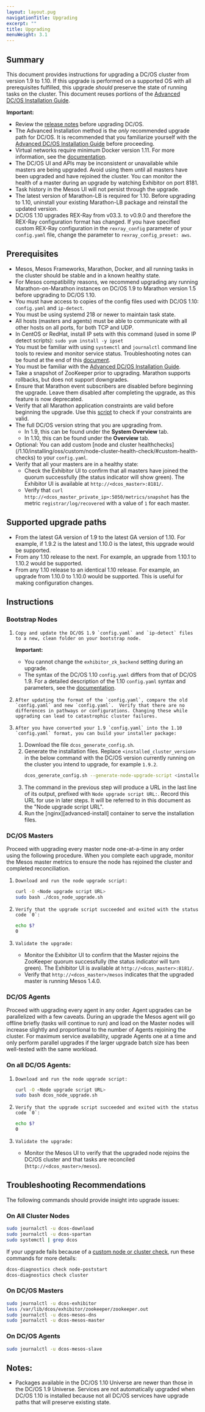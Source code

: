 ```yaml
---
layout: layout.pug
navigationTitle: Upgrading
excerpt: ""
title: Upgrading
menuWeight: 3.1
---
```

## Summary

This document provides instructions for upgrading a DC/OS cluster from version 1.9 to 1.10. If this upgrade is performed on a supported OS with all prerequisites fulfilled, this upgrade *should* preserve the state of running tasks on the cluster. This document reuses portions of the [Advanced DC/OS Installation Guide](/1.10/installing/oss/custom/advanced/).

**Important:**

- Review the [release notes](/1.10/release-notes/) before upgrading DC/OS.
- The Advanced Installation method is the *only* recommended upgrade path for DC/OS. It is recommended that you familiarize yourself with the [Advanced DC/OS Installation Guide](/1.10/installing/oss/custom/advanced/) before proceeding.
- Virtual networks require minimum Docker version 1.11. For more information, see the [documentation](/1.10/networking/virtual-networks/).
- The DC/OS UI and APIs may be inconsistent or unavailable while masters are being upgraded. Avoid using them until all masters have been upgraded and have rejoined the cluster. You can monitor the health of a master during an upgrade by watching Exhibitor on port 8181.
- Task history in the Mesos UI will not persist through the upgrade.
- The latest version of Marathon-LB is required for 1.10. Before upgrading to 1.10, uninstall your existing Marathon-LB package and reinstall the updated version.
- DC/OS 1.10 upgrades REX-Ray from v03.3. to v0.9.0 and therefore the REX-Ray configuration format has changed. If you have specified custom REX-Ray configuration in the `rexray_config` parameter of your `config.yaml` file, change the parameter to `rexray_config_preset: aws`.

## Prerequisites

- Mesos, Mesos Frameworks, Marathon, Docker, and all running tasks in the cluster should be stable and in a known healthy state.
- For Mesos compatibility reasons, we recommend upgrading any running Marathon-on-Marathon instances on DC/OS 1.9 to Marathon version 1.5 before upgrading to DC/OS 1.10.
- You must have access to copies of the config files used with DC/OS 1.10: `config.yaml` and `ip-detect`.
- You must be using systemd 218 or newer to maintain task state.
- All hosts (masters and agents) must be able to communicate with all other hosts on all ports, for both TCP and UDP.
- In CentOS or RedHat, install IP sets with this command (used in some IP detect scripts): `sudo yum install -y ipset`
- You must be familiar with using `systemctl` and `journalctl` command line tools to review and monitor service status. Troubleshooting notes can be found at the end of this [document](#troubleshooting).
- You must be familiar with the [Advanced DC/OS Installation Guide](/1.10/installing/oss/custom/advanced/).
- Take a snapshot of ZooKeeper prior to upgrading. Marathon supports rollbacks, but does not support downgrades.
- Ensure that Marathon event subscribers are disabled before beginning the upgrade. Leave them disabled after completing the upgrade, as this feature is now deprecated.
- Verify that all Marathon application constraints are valid before beginning the upgrade. Use this [script](https://github.com/mesosphere/public-support-tools/blob/master/check-constraints.py) to check if your constraints are valid.
- The full DC/OS version string that you are upgrading from. 
  - In 1.9, this can be found under the **System Overview** tab.
  - In 1.10, this can be found under the **Overview** tab.
- Optional: You can add custom \[node and cluster healthchecks\] (/1.10/installing/oss/custom/node-cluster-health-check/#custom-health-checks) to your `config.yaml`.
- Verify that all your masters are in a healthy state: 
  - Check the Exhibitor UI to confirm that all masters have joined the quorum successfully (the status indicator will show green). The Exhibitor UI is available at `http://<dcos_master>:8181/`.
  - Verify that `curl http://<dcos_master_private_ip>:5050/metrics/snapshot` has the metric `registrar/log/recovered` with a value of `1` for each master.

## Supported upgrade paths

- From the latest GA version of 1.9 to the latest GA version of 1.10. For example, if 1.9.2 is the latest and 1.10.0 is the latest, this upgrade would be supported.
- From any 1.10 release to the next. For example, an upgrade from 1.10.1 to 1.10.2 would be supported.
- From any 1.10 release to an identical 1.10 release. For example, an upgrade from 1.10.0 to 1.10.0 would be supported. This is useful for making configuration changes.

## Instructions

### Bootstrap Nodes

1.     Copy and update the DC/OS 1.9 `config.yaml` and `ip-detect` files to a new, clean folder on your bootstrap node.
      
      **Important:**
      
      *  You cannot change the `exhibitor_zk_backend` setting during an upgrade.
      *  The syntax of the DC/OS 1.10 `config.yaml` differs from that of DC/OS 1.9. <!-- is this still true for 1.9 to 1.10? -->For a detailed description of the 1.10 `config.yaml` syntax and parameters, see the [documentation](/1.10/installing/oss/custom/configuration/configuration-parameters/).
      

2.     After updating the format of the `config.yaml`, compare the old `config.yaml` and new `config.yaml`.  Verify that there are no differences in pathways or configurations. Changing these while upgrading can lead to catastrophic cluster failures.
      

3.     After you have converted your 1.9 `config.yaml` into the 1.10 `config.yaml` format, you can build your installer package:
      
      1.  Download the file `dcos_generate_config.sh`.
      1.  Generate the installation files. Replace `<installed_cluster_version>` in the below command with the DC/OS version currently running on the cluster you intend to upgrade, for example `1.9.2`.
          ```bash
          dcos_generate_config.sh --generate-node-upgrade-script <installed_cluster_version>
          ```
      1.  The command in the previous step will produce a URL in the last line of its output, prefixed with `Node upgrade script URL:`. Record this URL for use in later steps. It will be referred to in this document as the "Node upgrade script URL".
      1.  Run the [nginx][advanced-install] container to serve the installation files. <!-- ?? -->
      

### DC/OS Masters

Proceed with upgrading every master node one-at-a-time in any order using the following procedure. When you complete each upgrade, monitor the Mesos master metrics to ensure the node has rejoined the cluster and completed reconciliation.

1.     Download and run the node upgrade script:
      
      ```bash
      curl -O <Node upgrade script URL>
      sudo bash ./dcos_node_upgrade.sh
      ```
      

2.     Verify that the upgrade script succeeded and exited with the status code `0`:
      ```bash
      echo $?
      0
      ```
      

3.     Validate the upgrade:
      
      - Monitor the Exhibitor UI to confirm that the Master rejoins the ZooKeeper quorum successfully (the status indicator will turn green).  The Exhibitor UI is available at `http://<dcos_master>:8181/`.
      - Verify that `http://<dcos_master>/mesos` indicates that the upgraded master is running Mesos 1.4.0.
      

### DC/OS Agents

Proceed with upgrading every agent in any order. Agent upgrades can be parallelized with a few caveats. During an upgrade the Mesos agent will go offline briefly (tasks will continue to run) and load on the Master nodes will increase slightly and proportional to the number of Agents rejoining the cluster. For maximum service availability, upgrade Agents one at a time and only perform parallel upgrades if the larger upgrade batch size has been well-tested with the same workload.

### On all DC/OS Agents:

1.     Download and run the node upgrade script:
      ```bash
      curl -O <Node upgrade script URL>
      sudo bash dcos_node_upgrade.sh
      ```
      

2.     Verify that the upgrade script succeeded and exited with the status code `0`:
      ```bash
      echo $?
      0
      ```
      

3.     Validate the upgrade:
      
      - Monitor the Mesos UI to verify that the upgraded node rejoins the DC/OS cluster and that tasks are reconciled (`http://<dcos_master>/mesos`).
      

## <a name="troubleshooting"></a>Troubleshooting Recommendations

The following commands should provide insight into upgrade issues:

### On All Cluster Nodes

```bash
sudo journalctl -u dcos-download
sudo journalctl -u dcos-spartan
sudo systemctl | grep dcos
```

If your upgrade fails because of a [custom node or cluster check](/1.10/installing/oss/custom/node-cluster-health-check/), run these commands for more details:

```bash
dcos-diagnostics check node-poststart
dcos-diagnostics check cluster
```

### On DC/OS Masters

```bash
sudo journalctl -u dcos-exhibitor
less /var/lib/dcos/exhibitor/zookeeper/zookeeper.out
sudo journalctl -u dcos-mesos-dns
sudo journalctl -u dcos-mesos-master
```

### On DC/OS Agents

```bash
sudo journalctl -u dcos-mesos-slave
```

## Notes:

- Packages available in the DC/OS 1.10 Universe are newer than those in the DC/OS 1.9 Universe. Services are not automatically upgraded when DC/OS 1.10 is installed because not all DC/OS services have upgrade paths that will preserve existing state.